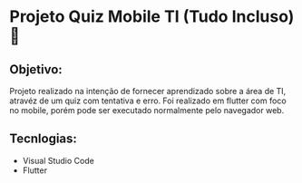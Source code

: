 # Projeto Quiz Mobile TI (Tudo Incluso) 📱

## Objetivo:

Projeto realizado na intenção de fornecer aprendizado sobre a área de TI, atravéz de um quiz com tentativa e erro.
Foi realizado em flutter com foco no mobile, porém pode ser executado normalmente pelo navegador web.

## Tecnlogias:

- Visual Studio Code 
- Flutter
